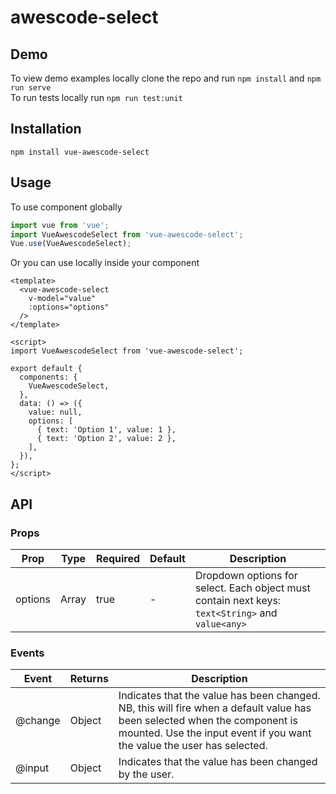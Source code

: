 # awescode-select

## Demo
To view demo examples locally clone the repo and run ```npm install``` and ```npm run serve```  
To run tests locally run ```npm run test:unit```

## Installation
```
npm install vue-awescode-select
```

## Usage
To use component globally
```js
import vue from 'vue';
import VueAwescodeSelect from 'vue-awescode-select';
Vue.use(VueAwescodeSelect);
```

Or you can use locally inside your component
```
<template>
  <vue-awescode-select 
    v-model="value"
    :options="options"
  />
</template>

<script>
import VueAwescodeSelect from 'vue-awescode-select';

export default {
  components: {
    VueAwescodeSelect,
  },
  data: () => ({
    value: null,
    options: [
      { text: 'Option 1', value: 1 },
      { text: 'Option 2', value: 2 },
    ],
  }),
};
</script>
```

## API

### Props

| Prop  | Type  | Required  | Default  | Description  |
|---|---|---|---|---|
| options  | Array  | true  | -  | Dropdown options for select. Each object must contain next keys: ```text<String>``` and ```value<any>```    |

### Events

| Event                         | Returns         | Description                              |
|-------------------------------|-----------------|------------------------------------------|
| @change                      	| Object    			| Indicates that the value has been changed. NB, this will fire when a default value has been selected when the component is mounted. Use the input event if you want the value the user has selected.|	          
| @input                        | Object	        | Indicates that the value has been changed by the user.|


